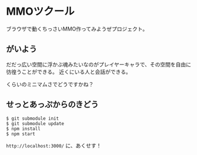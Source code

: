 # MMOツクール

ブラウザで動くちっさいMMO作ってみようぜプロジェクト。

## がいよう

だだっ広い空間に浮かぶ魂みたいなのがプレイヤーキャラで、その空間を自由に彷徨うことができる。
近くにいる人と会話ができる。

くらいのミニマムさでどうですかね？

## せっとあっぷからのきどう

```
$ git submodule init
$ git submodule update
$ npm install
$ npm start
```

`http://localhost:3000/` に、あくせす！

